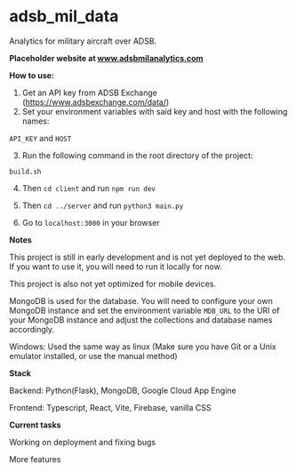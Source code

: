 # adsb_mil_data

Analytics for military aircraft over ADSB.

**Placeholder website at www.adsbmilanalytics.com**

**How to use:**

1. Get an API key from ADSB Exchange (https://www.adsbexchange.com/data/)
2. Set your environment variables with said key and host with the following names:

```API_KEY``` and ```HOST```

3. Run the following command in the root directory of the project:

```build.sh``` 

4. Then ```cd client``` and run ```npm run dev```

5. Then ```cd ../server``` and run ```python3 main.py```

6. Go to ```localhost:3000``` in your browser

**Notes**

This project is still in early development and is not yet deployed to the web. If you want to use it, you will need to run it locally for now.

This project is also not yet optimized for mobile devices.

MongoDB is used for the database. You will need to configure your own MongoDB instance and set the environment variable ```MDB_URL``` to the URI of your MongoDB instance and adjust the collections and database names accordingly.

Windows: Used the same way as linux (Make sure you have Git or a Unix emulator installed, or use the manual method)

**Stack**

Backend: Python(Flask), MongoDB, Google Cloud App Engine

Frontend: Typescript, React, Vite, Firebase, vanilla CSS

**Current tasks**

Working on deployment and fixing bugs

More features
